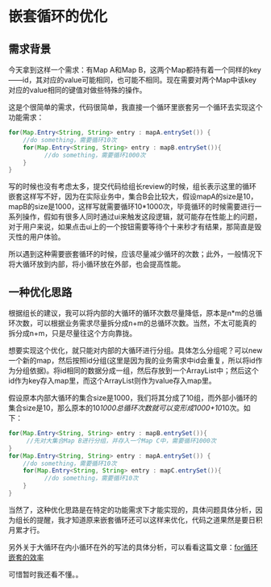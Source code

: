 # 嵌套循环的优化

## 需求背景

今天拿到这样一个需求：有Map A和Map B，这两个Map都持有着一个同样的key——id，其对应的value可能相同，也可能不相同。现在需要对两个Map中该key对应的value相同的键值对做些特殊的操作。

这是个很简单的需求，代码很简单，我直接一个循环里嵌套另一个循环去实现这个功能需求：<!--more-->

```java
for(Map.Entry<String, String> entry : mapA.entrySet()) {
    //do something，需要循环10次
    for(Map.Entry<String, String> entry : mapB.entrySet()){
          //do something，需要循环1000次
    }
}
```

写的时候也没有考虑太多，提交代码给组长review的时候，组长表示这里的循环嵌套这样写不好，因为在实际业务中，集合B会比较大，假设mapA的size是10，mapB的size是1000，这样写就需要循环10*1000次，毕竟循环的时候需要进行一系列操作，假如有很多人同时通过ui来触发这段逻辑，就可能存在性能上的问题，对于用户来说，如果点击ui上的一个按钮需要等待个十来秒才有结果，那简直是毁灭性的用户体验。

所以遇到这种需要嵌套循环的时候，应该尽量减少循环的次数；此外，一般情况下将大循环放到内部，将小循环放在外部，也会提高性能。

## 一种优化思路

根据组长的建议，我可以将内部的大循环的循环次数尽量降低，原本是n*m的总循环次数，可以根据业务需求尽量拆分成n+m的总循环次数。当然，不太可能真的拆分成n+m，只是尽量往这个方向靠拢。

想要实现这个优化，就只能对内部的大循环进行分组。具体怎么分组呢？可以new一个新的map，然后按照id分组(这里是因为我的业务需求中id会重复，所以将id作为分组依据)。将id相同的数据分成一组，然后存放到一个ArrayList中；然后这个id作为key存入map里，而这个ArrayList则作为value存入map里。

假设原本内部大循环的集合size是1000，我们将其分成了10组，而外部小循环的集合size是10，那么原本的10*1000总循环次数就可以变形成1000+10*10次。如下：

```java
for(Map.Entry<String, String> entry : mapB.entrySet()){
     //先对大集合Map B进行分组，并存入一个Map C中，需要循环1000次
}
for(Map.Entry<String, String> entry : mapA.entrySet()) {
    //do something，需要循环10次
    for(Map.Entry<String, String> entry : mapC.entrySet()){
          //do something，需要循环10次
    }
}
```
当然了，这种优化思路是在特定的功能需求下才能实现的，具体问题具体分析，因为组长的提醒，我才知道原来嵌套循环还可以这样来优化，代码之道果然是要日积月累才行。

另外关于大循环在内小循环在外的写法的具体分析，可以看看这篇文章：[for循环嵌套的效率](https://blog.csdn.net/gudongxian/article/details/50392274)

可惜暂时我还看不懂。。
